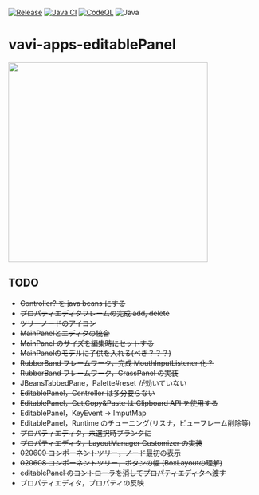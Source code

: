 [![Release](https://jitpack.io/v/umjammer/vavi-apps-editablePanel.svg)](https://jitpack.io/#umjammer/vavi-apps-editablePanel)
[![Java CI](https://github.com/umjammer/vavi-apps-editablePanel/actions/workflows/maven.yml/badge.svg)](https://github.com/umjammer/vavi-apps-editablePanel/actions/workflows/maven.yml)
[![CodeQL](https://github.com/umjammer/vavi-apps-editablePanel/actions/workflows/codeql-analysis.yml/badge.svg)](https://github.com/umjammer/vavi-apps-editablePanel/actions/workflows/codeql-analysis.yml)
![Java](https://img.shields.io/badge/Java-8-b07219)

# vavi-apps-editablePanel

<img src="https://user-images.githubusercontent.com/493908/197272185-62054fd9-93dd-4d1e-8c15-0e7b9b17c97e.png" width="400"/>

## TODO

  * ~~Controller? を java beans にする~~
  * ~~プロパティエディタフレームの完成 add, delete~~
  * ~~ツリーノードのアイコン~~
  * ~~MainPanelとエディタの統合~~
  * ~~MainPanel のサイズを編集時にセットする~~
  * ~~MainPanelのモデルに子供を入れる(べき？？？)~~
  * ~~RubberBand フレームワーク，完成 MouthInputListener 化？~~
  * ~~RubberBand フレームワーク，GrassPanel の実装~~
  * JBeansTabbedPane，Palette#reset が効いていない
  * ~~EditablePanel，Controller は多分要らない~~
  * ~~EditablePanel，Cut,Copy&Paste は Clipboard API を使用する~~
  * EditablePanel，KeyEvent -> ImputMap
  * EditablePanel，Runtime のチューニング(リスナ，ビューフレーム削除等)
  * ~~プロパティエディタ，未選択時ブランクに~~
  * ~~プロパティエディタ，LayoutManager Customizer の実装~~
  * ~~020609 コンポーネントツリー，ノード最初の表示~~
  * ~~020608 コンポーネントツリー，ボタンの幅 (BoxLayoutの理解)~~
  * ~~editablePanel のコントローラを消してプロパティエディタへ渡す~~
  * プロパティエディタ，プロパティの反映
